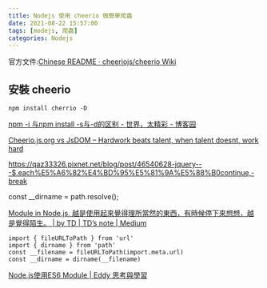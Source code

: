 ```yaml
---
title: Nodejs 使用 cheerio 做簡單爬蟲
date: 2021-08-22 15:57:00
tags: [modejs, 爬蟲]
categories: Nodejs
---
```


官方文件:[Chinese README · cheeriojs/cheerio Wiki](https://github.com/cheeriojs/cheerio/wiki/Chinese-README)

<!--more-->

## 安裝 cheerio

```bash=
npm install cherrio -D
```

[npm -i 与npm install -s与-d的区别 - 世界，太精彩 - 博客园](https://www.cnblogs.com/cina33blogs/p/9210931.html)

[Cheerio.js.org vs JsDOM – Hardwork beats talent, when talent doesnt, work hard](https://gurjitmehta.wordpress.com/2017/05/01/cheerio-js-org-vs-jsdom/)



https://qaz33326.pixnet.net/blog/post/46540628-jquery---$.each%E5%A6%82%E4%BD%95%E5%81%9A%E5%88%B0continue,-break

const __dirname = path.resolve();

[Module in Node.js. 越是使用起來覺得理所當然的東西，有時候停下來想想，越是覺得陌生。 | by TD | TD’s note | Medium](https://medium.com/tds-note/module-in-node-js-ada6ca12d380)

```
import { fileURLToPath } from 'url'
import { dirname } from 'path'
const __filename = fileURLToPath(import.meta.url)
const __dirname = dirname(__filename)
```

[Node.js使用ES6 Module | Eddy 思考與學習](https://eddychang.me/node-es6-module)